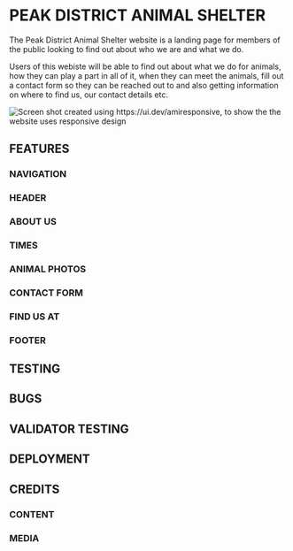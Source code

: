 # PEAK DISTRICT ANIMAL SHELTER

The Peak District Animal Shelter website is a landing page for members of the public looking to find out about who we are and what we do.

Users of this webiste will be able to find out about what we do for animals, how they can play a part in all of it, when they can meet the animals, fill out a contact form so they can be reached out to and also getting information on where to find us, our contact details etc.

![Screen shot created using https://ui.dev/amiresponsive, to show the the website uses responsive design](<https://ui.dev/amiresponsive?url=https://md-ash-dot.github.io/peak-district-animal-shelter/>)

## FEATURES

### NAVIGATION

### HEADER

### ABOUT US

### TIMES

### ANIMAL PHOTOS

### CONTACT FORM

### FIND US AT

### FOOTER

## TESTING

## BUGS

## VALIDATOR TESTING

## DEPLOYMENT

## CREDITS

### CONTENT

### MEDIA
